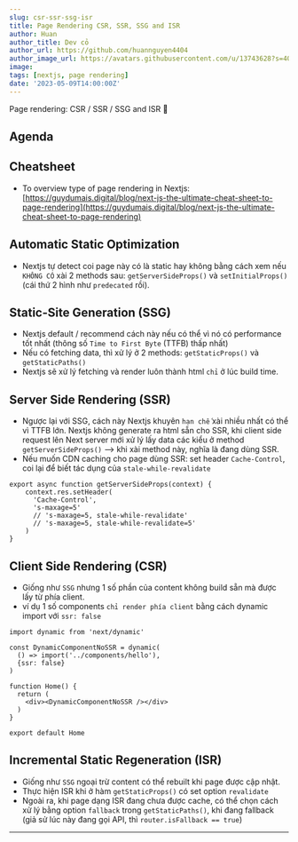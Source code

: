 ```yaml
---
slug: csr-ssr-ssg-isr
title: Page Rendering CSR, SSR, SSG and ISR 
author: Huan
author_title: Dev cỏ
author_url: https://github.com/huannguyen4404
author_image_url: https://avatars.githubusercontent.com/u/13743628?s=400&u=4066e68fa42b95987923b148bb8d4eaad084026b&v=4
image:
tags: [nextjs, page rendering]
date: '2023-05-09T14:00:00Z'
---
```


Page rendering: CSR / SSR / SSG and ISR 🧐

<!-- truncate-->

## Agenda


## Cheatsheet
- To overview type of page rendering in Nextjs: [https://guydumais.digital/blog/next-js-the-ultimate-cheat-sheet-to-page-rendering](https://guydumais.digital/blog/next-js-the-ultimate-cheat-sheet-to-page-rendering)


## Automatic Static Optimization
- Nextjs tự detect coi page này có là static hay không bằng cách xem nếu `KHÔNG CÓ` xài 2 methods sau: `getServerSideProps()` và `setInitialProps()` (cái thứ 2 hình như `predecated` rồi).


## Static-Site Generation (SSG)
- Nextjs default / recommend cách này nếu có thể vì nó có performance tốt nhất (thông số `Time to First Byte` (TTFB) thấp nhất)
- Nếu có fetching data, thì xử lý ở 2 methods: `getStaticProps()` và `getStaticPaths()`
- Nextjs sẽ xử lý fetching và render luôn thành html `chỉ` ở lúc build time.


## Server Side Rendering (SSR)
- Ngược lại với SSG, cách này Nextjs khuyên `hạn chế` xài nhiều nhất có thể vì TTFB lớn. Nextjs không generate ra html sẵn cho SSR, khi client side request lên Next server mới xử lý lấy data các kiểu ở method `getServerSideProps()` --> khi xài method này, nghĩa là đang dùng SSR.
- Nếu muốn CDN caching cho page dùng SSR: set header `Cache-Control`, coi lại để biết tác dụng của `stale-while-revalidate`
```tsx
export async function getServerSideProps(context) {
    context.res.setHeader(
      'Cache-Control',
      's-maxage=5'
      // 's-maxage=5, stale-while-revalidate'
      // 's-maxage=5, stale-while-revalidate=5'
    )
}
```



## Client Side Rendering (CSR)
- Giống như `SSG` nhưng 1 số phần của content không build sẵn mà được lấy từ phía client.
- ví dụ 1 số components `chỉ render phía client` bằng cách dynamic import với `ssr: false`
```tsx
import dynamic from 'next/dynamic'

const DynamicComponentNoSSR = dynamic(
  () => import('../components/hello'),
  {ssr: false}
)

function Home() {
  return (
    <div><DynamicComponentNoSSR /></div>
  )
}

export default Home
```


## Incremental Static Regeneration (ISR)
- Giống như `SSG` ngoại trừ content có thể rebuilt khi page được cập nhật.
- Thực hiện ISR khi ở hàm `getStaticProps()` có set option `revalidate`
- Ngoài ra, khi page dạng ISR đang chưa được cache, có thể chọn cách xử lý bằng option `fallback` trong `getStaticPaths()`, khi đang fallback (giả sử lúc này đang gọi API, thì `router.isFallback == true`)

--- 
